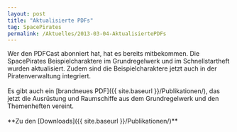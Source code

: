 ```yaml
---
layout: post
title: "Aktualisierte PDFs"
tag: SpacePirates
permalink: /Aktuelles/2013-03-04-AktualisiertePDFs
---
```


<p>Wer den PDFCast abonniert hat, hat es bereits mitbekommen. Die SpacePirates Beispielcharaktere im Grundregelwerk und im Schnellstartheft wurden aktualisiert. Zudem sind die Beispielcharaktere jetzt auch in der Piratenverwaltung integriert.<br/>
<br/>
Es gibt auch ein [brandneues PDF]({{ site.baseurl }}/Publikationen/), das jetzt die Ausrüstung und Raumschiffe aus dem Grundregelwerk und den Themenheften vereint.<br/>
<br/>
**Zu den [Downloads]({{ site.baseurl }}/Publikationen/)**</p>

